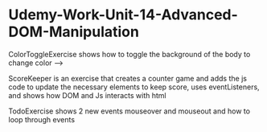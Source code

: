 # Udemy-Work-Unit-14-Advanced-DOM-Manipulation

ColorToggleExercise shows how to toggle the background of the body to change color -->

ScoreKeeper is an exercise that creates a counter game and adds the js code to update the necessary elements to keep score, uses eventListeners, and shows how DOM and Js interacts with html

TodoExercise shows 2 new events mouseover and mouseout and how to loop through events
